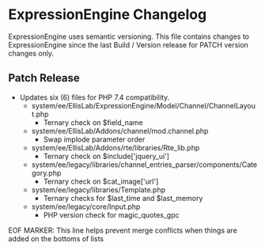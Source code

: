 # ExpressionEngine Changelog

ExpressionEngine uses semantic versioning. This file contains changes to ExpressionEngine since the last Build / Version release for PATCH version changes only.

## Patch Release
- Updates six (6) files for PHP 7.4 compatibility.
    - system/ee/EllisLab/ExpressionEngine/Model/Channel/ChannelLayout.php
        - Ternary check on $field_name
    - system/ee/EllisLab/Addons/channel/mod.channel.php
        - Swap implode parameter order
    - system/ee/EllisLab/Addons/rte/libraries/Rte_lib.php
        - Ternary check on $include['jquery_ui']
    - system/ee/legacy/libraries/channel_entries_parser/components/Category.php
        - Ternary check on $cat_image['url']
    - system/ee/legacy/libraries/Template.php
        - Ternary checks for $last_time and $last_memory
    - system/ee/legacy/core/Input.php
        - PHP version check for magic_quotes_gpc
    
EOF MARKER: This line helps prevent merge conflicts when things are
added on the bottoms of lists
